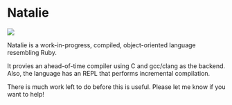 # Natalie

[![](https://github.com/seven1m/natalie/workflows/Build/badge.svg)](https://github.com/seven1m/natalie/actions?workflow=Build)

Natalie is a work-in-progress, compiled, object-oriented language resembling Ruby.

It provies an ahead-of-time compiler using C and gcc/clang as the backend. Also, the language has an REPL that performs incremental compilation.

There is much work left to do before this is useful. Please let me know if you want to help!
